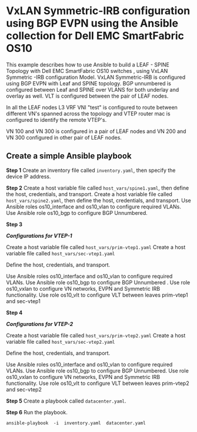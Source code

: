 ﻿
#  VxLAN Symmetric-IRB configuration using BGP EVPN using the Ansible collection for Dell EMC SmartFabric OS10


This example describes how to use Ansible to build a LEAF - SPINE Topology with Dell EMC SmartFabric OS10 switches , using VxLAN Symmetric -IRB configuration Model.
VxLAN Symmetric-IRB is configured using BGP EVPN with Leaf and SPINE topology. BGP unnumbered is configured between Leaf and SPINE over VLANS for both underlay and overlay as well.
VLT is configured between the pair of LEAF nodes.

In all the LEAF nodes L3 VRF VNI "test" is configured to route between different VN's spanned across the topology and VTEP router mac is configured to identify the remote VTEP's.

VN 100 and VN 300 is configured in a pair of LEAF nodes and VN 200 and VN 300 configured in other pair of LEAF nodes.

## Create a simple Ansible playbook

**Step 1**
Create an inventory file called  `inventory.yaml`, then specify the device IP address.

**Step 2**
Create a host variable file called  `host_vars/spine1.yaml`, then define the host, credentials, and transport.
Create a host variable file called `host_vars/spine2.yaml`, then define the host, credentials, and transport.
Use Ansible roles os10_interface and os10_vlan  to configure required VLANs. Use Ansible role os10_bgp to configure BGP Unnumbered.

**Step 3**

***Configurations for VTEP-1***

Create a host variable file called `host_vars/prim-vtep1.yaml`
Create a host variable file called  `host_vars/sec-vtep1.yaml`

Define the host, credentials, and transport.

Use Ansible roles os10_interface and os10_vlan  to configure required VLANs. 
Use Ansible role os10_bgp to configure BGP Unnumbered . 
Use role os10_vxlan to configure VN networks, EVPN and Symmetric IRB functionality. 
Use role os10_vlt to configure VLT between leaves prim-vtep1 and sec-vtep1


**Step 4**

***Configurations for VTEP-2***

Create a host variable file called `host_vars/prim-vtep2.yaml`
Create a host variable file called  `host_vars/sec-vtep2.yaml`

Define the host, credentials, and transport.

Use Ansible roles os10_interface and os10_vlan  to configure required VLANs. 
Use Ansible role os10_bgp to configure BGP Unnumbered. 
Use role os10_vxlan to configure VN networks, EVPN and Symmetric IRB functionality. 
Use role os10_vlt to configure VLT between leaves prim-vtep2 and sec-vtep2

**Step 5**
Create a playbook called  `datacenter.yaml`.

**Step 6**
Run the playbook.

`ansible-playbook  -i  inventory.yaml  datacenter.yaml`
